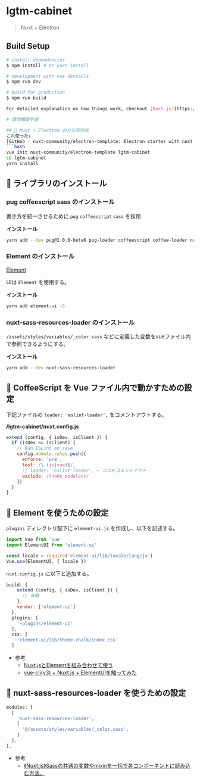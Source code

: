 # lgtm-cabinet

> Nuxt + Electron

## Build Setup

``` bash
# install dependencies
$ npm install # Or yarn install

# development with vue devtools
$ npm run dev

# build for production
$ npm run build

For detailed explanation on how things work, checkout [Nuxt.js](https://github.com/nuxt/nuxt.js), [Electron.js](https://electronjs.org/), and [electron-builder](https://www.electron.build/).

# 環境構築手順

## 📌 Nuxt + Electron のひな形作成
これ使った↓
[GitHub - nuxt-community/electron-template: Electron starter with nuxt.js](https://github.com/nuxt-community/electron-template)
```bash
vue init nuxt-community/electron-template lgtm-cabinet
cd lgtm-cabinet
yarn install
```

## 📌 ライブラリのインストール
### pug coffeescript sass のインストール
書き方を統一させるために `pug` `coffeescript` `sass` を採用

**インストール**
```bash
yarn add --dev pug@2.0.0-beta6 pug-loader coffeescript coffee-loader node-sass sass-loader
```

### Element のインストール
[Element](http://element.eleme.io/#/en-US/component/installation)

UIは `Element` を使用する。

**インストール**
```bash
yarn add element-ui -S
```

### nuxt-sass-resources-loader のインストール
`/assets/styles/variables/_color.sass` などに定義した変数をvueファイル内で参照できるようにする。

**インストール**
```bash
yarn add --dev nuxt-sass-resources-loader
```

## 📌 CoffeeScript を Vue ファイル内で動かすための設定
下記ファイルの `loader: 'eslint-loader',` をコメントアウトする。

**/lgtm-cabinet/nuxt.config.js**
```js
extend (config, { isDev, isClient }) {
  if (isDev && isClient) {
    // Run ESLint on save
    config.module.rules.push({
      enforce: 'pre',
      test: /\.(js|vue)$/,
      // loader: 'eslint-loader', ← ココをコメントアウト
      exclude: /(node_modules)/
    })
  }
}
```

## 📌 Element を使うための設定
`plugins` ディレクトリ配下に `element-ui.js` を作成し、以下を記述する。

```js
import Vue from 'vue'
import ElementUI from 'element-ui'

const locale = require('element-ui/lib/locale/lang/ja')
Vue.use(ElementUI, { locale })
```

`nuxt.config.js` に以下と追加する。
```js
build: {
    extend (config, { isDev, isClient }) {
      // 省略
    },
    vendor: ['element-ui']
  },
  plugins: [
    '~plugins/element-ui'
  ],
  css: [
    'element-ui/lib/theme-chalk/index.css'
  ]
```

- 参考
  - [Nuxt.jsとElementを組み合わせて使う](https://qiita.com/teriyakisan/items/9c2f479c30b8a829eb7c)
  - [vue-cli(v3) + Nuxt.js + ElementUIを触ってみた](https://qiita.com/locol23/items/faaa1c4f161b808b79d8)

## 📌 nuxt-sass-resources-loader を使うための設定
```js
modules: [
  [
    'nuxt-sass-resources-loader',
    [
      '@/assets/styles/variables/_color.sass',
    ]
  ],
],
```

- 参考
  - [《Nuxt.js》Sassの共通の変数やmixinを一括で各コンポーネントに読み込む方法。](https://qiita.com/uto-usui/items/6b745203fa6fad577877)
